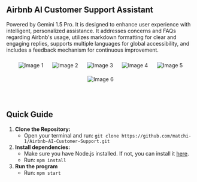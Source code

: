 ## Airbnb AI Customer Support Assistant

Powered by Gemini 1.5 Pro. It is designed to enhance user experience with intelligent, personalized assistance.
It addresses concerns and FAQs regarding Airbnb's usage, utilizes markdown formatting for clear and engaging replies,
supports multiple languages for global accessibility, and includes a feedback mechanism for continuous improvement.

<div style="text-align: center;">
  <img src="assets/1.png" alt="Image 1" style="margin: 10px;">
  <img src="assets/2.png" alt="Image 2" style="margin: 10px;">
  <img src="assets/3.png" alt="Image 3" style="margin: 10px;">
  <img src="assets/4.png" alt="Image 4" style="margin: 10px;">
  <img src="assets/5.png" alt="Image 5" style="margin: 10px;">
  <img src="assets/6.png" alt="Image 6" style="margin: 10px;">
</div>

<br>
<br>

## Quick Guide

1. **Clone the Repository:**
   - Open your terminal and run: `git clone https://github.com/matchi-1/Airbnb-AI-Customer-Support.git`
2. **Install dependencies:**
   - Make sure you have Node.js installed. If not, you can install it [here](https://nodejs.org/en).
   - Run: `npm install`
3. **Run the program**
   - Run: `npm start`
